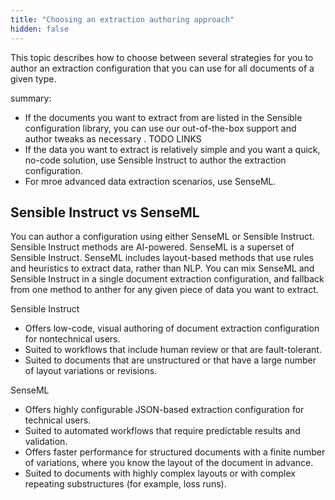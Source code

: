 ```yaml
---
title: "Choosing an extraction authoring approach"
hidden: false
---
```


This topic describes how to choose between several strategies for you to author an extraction configuration that you can use for all documents of a given type. 

summary:

- If the documents you want to extract from are listed in the Sensible configuration library, you can use our out-of-the-box support and author tweaks as necessary . TODO LINKS
- If the data you want to extract is relatively simple and you want a quick, no-code solution, use Sensible Instruct to author the extraction configuration.
- For mroe advanced data extraction scenarios, use SenseML.



Sensible Instruct vs SenseML
---


You can author a configuration using either SenseML or Sensible Instruct. Sensible Instruct methods are AI-powered. SenseML is a superset of Sensible Instruct. SenseML includes layout-based methods that use rules and heuristics to extract data, rather than NLP.  You can mix SenseML and Sensible Instruct in a single document extraction configuration, and fallback from one method to anther for any given piece of data you want to extract.

Sensible Instruct

- Offers low-code, visual authoring of document extraction configuration for nontechnical users.
- Suited to workflows that include human review or that are fault-tolerant.
- Suited to documents that are unstructured or that have a large number of layout variations or revisions.

SenseML

-  Offers highly configurable JSON-based extraction configuration for technical users.
-  Suited to automated workflows that require predictable results and validation.
-  Offers faster performance for  structured documents with a finite number of variations, where you know the layout of the document in advance.
-  Suited to documents with highly complex layouts or with complex repeating substructures (for example, loss runs).






